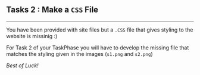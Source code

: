 ## Tasks 2 : Make a `CSS` File
<hr>

You have been provided with site files but a `.CSS` file that gives styling to the website is missinig :)

For Task 2 of your TaskPhase you will have to develop the missing file that matches the styling given in the images (`s1.png` and `s2.png`)

*Best of Luck!*
